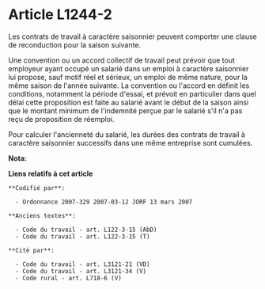 # Article L1244-2

Les contrats de travail à caractère saisonnier peuvent comporter une clause de reconduction pour la saison suivante.

Une convention ou un accord collectif de travail peut prévoir que tout employeur ayant occupé un salarié dans un emploi à
caractère saisonnier lui propose, sauf motif réel et sérieux, un emploi de même nature, pour la même saison de l'année
suivante. La convention ou l'accord en définit les conditions, notamment la période d'essai, et prévoit en particulier dans
quel délai cette proposition est faite au salarié avant le début de la saison ainsi que le montant minimum de l'indemnité
perçue par le salarié s'il n'a pas reçu de proposition de réemploi.

Pour calculer l'ancienneté du salarié, les durées des contrats de travail à caractère saisonnier successifs dans une même
entreprise sont cumulées.

**Nota:**



**Liens relatifs à cet article**

	**Codifié par**:

	  - Ordonnance 2007-329 2007-03-12 JORF 13 mars 2007

	**Anciens textes**:

	  - Code du travail - art. L122-3-15 (AbD)
	  - Code du travail - art. L122-3-15 (T)

	**Cité par**:

	  - Code du travail - art. L3121-21 (VD)
	  - Code du travail - art. L3121-34 (V)
	  - Code rural - art. L718-6 (V)
